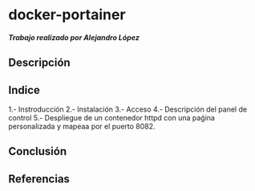 # docker-portainer
##### Trabajo realizado por Alejandro López
## Descripción
## Indice
1.- Instroducción
2.- Instalación
3.- Acceso
4.- Descripción del panel de control
5.- Despliegue de un contenedor httpd con una paǵina personalizada y mapeaa por el puerto 8082.
## Conclusión
## Referencias
